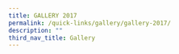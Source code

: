 ```yaml
---
title: GALLERY 2017
permalink: /quick-links/gallery/gallery-2017/
description: ""
third_nav_title: Gallery
---
```

